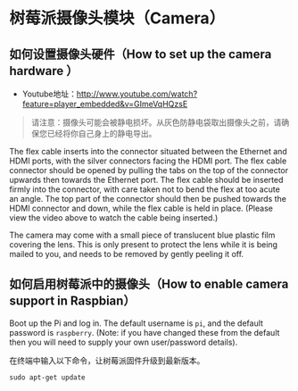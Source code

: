 # 树莓派摄像头模块（Camera）

## 如何设置摄像头硬件（How to set up the camera hardware ）

* Youtube地址：http://www.youtube.com/watch?feature=player_embedded&v=GImeVqHQzsE

> 请注意：摄像头可能会被静电损坏。从灰色防静电袋取出摄像头之前，请确保您已经将你自己身上的静电导出。

The flex cable inserts into the connector situated between the Ethernet and HDMI ports, with the silver connectors 
facing the HDMI port. The flex cable connector should be opened by pulling the tabs on the top of the connector 
upwards then towards the Ethernet port. The flex cable should be inserted firmly into the connector, with care taken 
not to bend the flex at too acute an angle. The top part of the connector should then be pushed towards the HDMI 
connector and down, while the flex cable is held in place. (Please view the video above to watch the cable being 
inserted.)

The camera may come with a small piece of translucent blue plastic film covering the lens. This is only present to 
protect the lens while it is being mailed to you, and needs to be removed by gently peeling it off.

## 如何启用树莓派中的摄像头（How to enable camera support in Raspbian）

Boot up the Pi and log in. The default username is <code>pi</code>, and the default password is <code>raspberry</code>. 
(Note: if you have changed these from the default then you will need to supply your own user/password details).

在终端中输入以下命令，让树莓派固件升级到最新版本。

    sudo apt-get update





